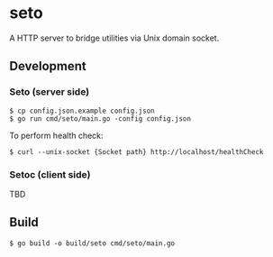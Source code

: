 # seto

A HTTP server to bridge utilities via Unix domain socket.


## Development

### Seto (server side)

```
$ cp config.json.example config.json
$ go run cmd/seto/main.go -config config.json
```

To perform health check:

```
$ curl --unix-socket {Socket path} http://localhost/healthCheck
```

### Setoc (client side)

TBD

## Build

```
$ go build -o build/seto cmd/seto/main.go
```
